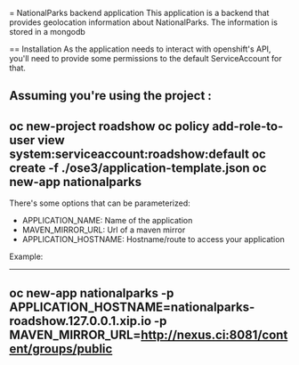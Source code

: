 = NationalParks backend application
This application is a backend that provides geolocation information about NationalParks. The information is stored in a mongodb


== Installation
As the application needs to interact with openshift's API, you'll need to provide some permissions to the default ServiceAccount for that.

Assuming you're using the project <roadshow>:
----
oc new-project roadshow
oc policy add-role-to-user view system:serviceaccount:roadshow:default
oc create -f ./ose3/application-template.json
oc new-app nationalparks
----

There's some options that can be parameterized:

* APPLICATION_NAME: Name of the application
* MAVEN_MIRROR_URL: Url of a maven mirror 
* APPLICATION_HOSTNAME: Hostname/route to access your application

Example:

----
oc new-app nationalparks -p APPLICATION_HOSTNAME=nationalparks-roadshow.127.0.0.1.xip.io -p MAVEN_MIRROR_URL=http://nexus.ci:8081/content/groups/public
----
